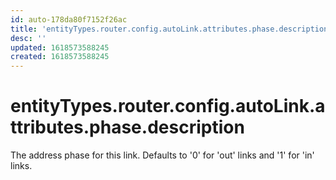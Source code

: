 ```yaml
---
id: auto-178da80f7152f26ac
title: 'entityTypes.router.config.autoLink.attributes.phase.description'
desc: ''
updated: 1618573588245
created: 1618573588245
---
```

# entityTypes.router.config.autoLink.attributes.phase.description

The address phase for this link.  Defaults to &#39;0&#39; for &#39;out&#39; links and &#39;1&#39; for &#39;in&#39; links.